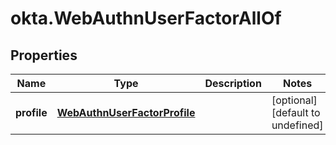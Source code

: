 # okta.WebAuthnUserFactorAllOf

## Properties

Name | Type | Description | Notes
------------ | ------------- | ------------- | -------------
**profile** | [**WebAuthnUserFactorProfile**](WebAuthnUserFactorProfile.md) |  | [optional] [default to undefined]

